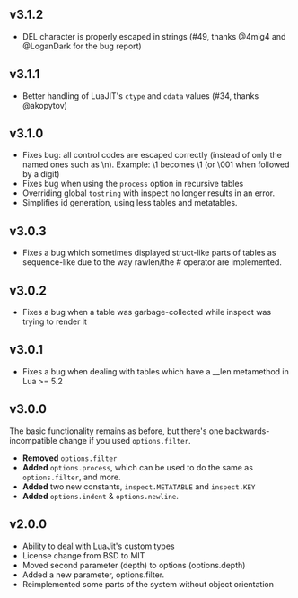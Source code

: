 ## v3.1.2

* DEL character is properly escaped in strings (#49, thanks @4mig4 and @LoganDark for the bug report)

## v3.1.1

* Better handling of LuaJIT's `ctype` and `cdata` values (#34, thanks @akopytov)

## v3.1.0

* Fixes bug: all control codes are escaped correctly (instead of only the named ones such as \n).
  Example: \1 becomes \\1 (or \\001 when followed by a digit)
* Fixes bug when using the `process` option in recursive tables
* Overriding global `tostring` with inspect no longer results in an error.
* Simplifies id generation, using less tables and metatables.

## v3.0.3
* Fixes a bug which sometimes displayed struct-like parts of tables as sequence-like due
  to the way rawlen/the # operator are implemented.

## v3.0.2
* Fixes a bug when a table was garbage-collected while inspect was trying to render it

## v3.0.1
* Fixes a bug when dealing with tables which have a __len metamethod in Lua >= 5.2

## v3.0.0

The basic functionality remains as before, but there's one backwards-incompatible change if you used `options.filter`.

* **Removed** `options.filter`
* **Added** `options.process`, which can be used to do the same as `options.filter`, and more.
* **Added** two new constants, `inspect.METATABLE` and `inspect.KEY`
* **Added** `options.indent` & `options.newline`.


## v2.0.0

* Ability to deal with LuaJit's custom types
* License change from BSD to MIT
* Moved second parameter (depth) to options (options.depth)
* Added a new parameter, options.filter.
* Reimplemented some parts of the system without object orientation
